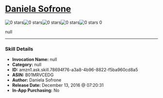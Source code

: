 # [Daniela Sofrone](http://alexa.amazon.com/#skills/amzn1.ask.skill.78694f76-a3a8-4b96-8822-f5ba960cd8a5)
![0 stars](../../images/ic_star_border_black_18dp_1x.png)![0 stars](../../images/ic_star_border_black_18dp_1x.png)![0 stars](../../images/ic_star_border_black_18dp_1x.png)![0 stars](../../images/ic_star_border_black_18dp_1x.png)![0 stars](../../images/ic_star_border_black_18dp_1x.png) 0

null

***

### Skill Details

* **Invocation Name:** null
* **Category:** null
* **ID:** amzn1.ask.skill.78694f76-a3a8-4b96-8822-f5ba960cd8a5
* **ASIN:** B01MRVCEDG
* **Author:** Daniela Sofrone
* **Release Date:** December 13, 2016 @ 07:20:31
* **In-App Purchasing:** No
